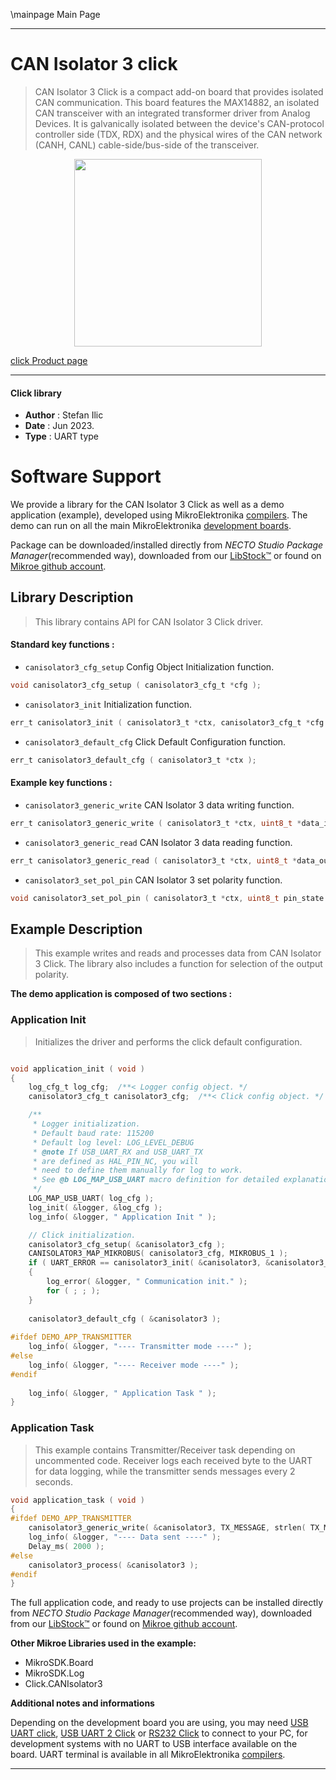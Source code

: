 \mainpage Main Page

---
# CAN Isolator 3 click

> CAN Isolator 3 Click is a compact add-on board that provides isolated CAN communication. This board features the MAX14882, an isolated CAN transceiver with an integrated transformer driver from Analog Devices. It is galvanically isolated between the device's CAN-protocol controller side (TDX, RDX) and the physical wires of the CAN network (CANH, CANL) cable-side/bus-side of the transceiver.

<p align="center">
  <img src="https://download.mikroe.com/images/click_for_ide/canisolator3_click.png" height=300px>
</p>

[click Product page](https://www.mikroe.com/can-isolator-3-click)

---


#### Click library

- **Author**        : Stefan Ilic
- **Date**          : Jun 2023.
- **Type**          : UART type


# Software Support

We provide a library for the CAN Isolator 3 Click
as well as a demo application (example), developed using MikroElektronika
[compilers](https://www.mikroe.com/necto-studio).
The demo can run on all the main MikroElektronika [development boards](https://www.mikroe.com/development-boards).

Package can be downloaded/installed directly from *NECTO Studio Package Manager*(recommended way), downloaded from our [LibStock&trade;](https://libstock.mikroe.com) or found on [Mikroe github account](https://github.com/MikroElektronika/mikrosdk_click_v2/tree/master/clicks).

## Library Description

> This library contains API for CAN Isolator 3 Click driver.

#### Standard key functions :

- `canisolator3_cfg_setup` Config Object Initialization function.
```c
void canisolator3_cfg_setup ( canisolator3_cfg_t *cfg );
```

- `canisolator3_init` Initialization function.
```c
err_t canisolator3_init ( canisolator3_t *ctx, canisolator3_cfg_t *cfg );
```

- `canisolator3_default_cfg` Click Default Configuration function.
```c
err_t canisolator3_default_cfg ( canisolator3_t *ctx );
```

#### Example key functions :

- `canisolator3_generic_write` CAN Isolator 3 data writing function.
```c
err_t canisolator3_generic_write ( canisolator3_t *ctx, uint8_t *data_in, uint16_t len );
```

- `canisolator3_generic_read` CAN Isolator 3 data reading function.
```c
err_t canisolator3_generic_read ( canisolator3_t *ctx, uint8_t *data_out, uint16_t len );
```

- `canisolator3_set_pol_pin` CAN Isolator 3 set polarity function.
```c
void canisolator3_set_pol_pin ( canisolator3_t *ctx, uint8_t pin_state );
```

## Example Description

> This example writes and reads and processes data from CAN Isolator 3 Click.
  The library also includes a function for selection of the output polarity.

**The demo application is composed of two sections :**

### Application Init

> Initializes the driver and performs the click default configuration.

```c

void application_init ( void ) 
{
    log_cfg_t log_cfg;  /**< Logger config object. */
    canisolator3_cfg_t canisolator3_cfg;  /**< Click config object. */

    /** 
     * Logger initialization.
     * Default baud rate: 115200
     * Default log level: LOG_LEVEL_DEBUG
     * @note If USB_UART_RX and USB_UART_TX 
     * are defined as HAL_PIN_NC, you will 
     * need to define them manually for log to work. 
     * See @b LOG_MAP_USB_UART macro definition for detailed explanation.
     */
    LOG_MAP_USB_UART( log_cfg );
    log_init( &logger, &log_cfg );
    log_info( &logger, " Application Init " );

    // Click initialization.
    canisolator3_cfg_setup( &canisolator3_cfg );
    CANISOLATOR3_MAP_MIKROBUS( canisolator3_cfg, MIKROBUS_1 );
    if ( UART_ERROR == canisolator3_init( &canisolator3, &canisolator3_cfg ) ) 
    {
        log_error( &logger, " Communication init." );
        for ( ; ; );
    }
    
    canisolator3_default_cfg ( &canisolator3 );
    
#ifdef DEMO_APP_TRANSMITTER
    log_info( &logger, "---- Transmitter mode ----" );
#else
    log_info( &logger, "---- Receiver mode ----" );
#endif 
    
    log_info( &logger, " Application Task " );
}

```

### Application Task

> This example contains Transmitter/Receiver task depending on uncommented code.
  Receiver logs each received byte to the UART for data logging,
  while the transmitter sends messages every 2 seconds.

```c
void application_task ( void ) 
{
#ifdef DEMO_APP_TRANSMITTER
    canisolator3_generic_write( &canisolator3, TX_MESSAGE, strlen( TX_MESSAGE ) );
    log_info( &logger, "---- Data sent ----" );
    Delay_ms( 2000 );
#else
    canisolator3_process( &canisolator3 );
#endif
}
```

The full application code, and ready to use projects can be installed directly from *NECTO Studio Package Manager*(recommended way), downloaded from our [LibStock&trade;](https://libstock.mikroe.com) or found on [Mikroe github account](https://github.com/MikroElektronika/mikrosdk_click_v2/tree/master/clicks).

**Other Mikroe Libraries used in the example:**

- MikroSDK.Board
- MikroSDK.Log
- Click.CANIsolator3

**Additional notes and informations**

Depending on the development board you are using, you may need
[USB UART click](https://www.mikroe.com/usb-uart-click),
[USB UART 2 Click](https://www.mikroe.com/usb-uart-2-click) or
[RS232 Click](https://www.mikroe.com/rs232-click) to connect to your PC, for
development systems with no UART to USB interface available on the board. UART
terminal is available in all MikroElektronika
[compilers](https://shop.mikroe.com/compilers).

---
